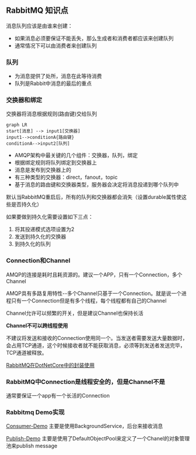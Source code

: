 ## RabbitMQ 知识点

消息队列应该是由谁来创建：
* 如果消息必须要保证不能丢失，那么生成者和消费者都应该来创建队列
* 通常情况下可以由消费者来创建队列

### 队列
* 为消息提供了处所，消息在此等待消费
* 队列是Rabbit中消息的最后的重点

### 交换器和绑定

交换器将消息根据规则(路由键)交给队列
```mermaid
graph LR
start[消息] --> input1[交换器]
input1-->conditionA{路由键}
conditionA-->input2[队列]
```
* AMQP架构中最关键的几个组件：交换器，队列，绑定
* 根据绑定规则将队列绑定到交换器上
* 消息是发布到交换器上的
* 有三种类型的交换器：direct，fanout，topic
* 基于消息的路由键和交换器类型，服务器会决定将消息投递到哪个队列中

默认当RabbitMQ重启后，所有的队列和交换器都会消失（设置durable属性使这些是否持久化）

如果要做到持久化需要设置如下三点：
1. 将其投递模式选项设置为2
2. 发送到持久化的交换器
3. 到持久化的队列

### Connection和Channel

AMQP的连接是耗时且耗资源的。建议一个APP，只有一个Connection，多个Channel

AMQP具有多路复用特性--多个Channel只基于一个Connection。就是说一个进程只有一个Connection但是有多个线程，每个线程都有自己的Channel

Channel允许可以频繁的开关，但是建议Channel也保持长活

**Channel不可以跨线程使用**

不建议将发送和接收的Connection使用同一个。当发送者需要发送大量数据时，会占用TCP通道，这个时候接收者就不能获取消息，必须等到发送者发送完毕，TCP通道被释放。

[RabbitMQ在DotNetCore中的封装使用](https://stackoverflow.com/questions/40611683/accessing-asp-net-core-di-container-from-static-factory-class)

### RabbitMQ中Connection是线程安全的，但是Channel不是

通常要保证一个app有一个长活的Connection



### Rabbitmq Demo实现

[Consumer-Demo](https://www.c-sharpcorner.com/article/consuming-rabbitmq-messages-in-asp-net-core/)
主要是使用BackgroundService，后台来接收消息

[Publish-Demo](https://www.c-sharpcorner.com/article/publishing-rabbitmq-message-in-asp-net-core/)
主要是使用了DefaultObjectPool<T>来定义了一个Chanel的对象管理池来publish message



